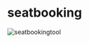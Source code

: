 # seatbooking
![seatbookingtool](https://github.com/amardeep2012/seatbooking/assets/140641495/c4a27088-d9e2-4a08-b335-a72507fccfa6)
